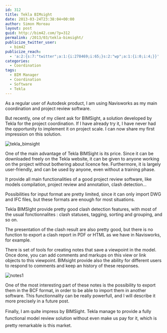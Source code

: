 ```yaml
---
id: 312
title: Tekla BIMsight
date: 2013-03-24T23:38:04+00:00
author: Simon Moreau
layout: post
guid: http://bim42.com/?p=312
permalink: /2013/03/tekla-bimsight/
publicize_twitter_user:
  - bim42
publicize_reach:
  - 'a:2:{s:7:"twitter";a:1:{i:278469;i:65;}s:2:"wp";a:1:{i:0;i:4;}}'
categories:
  - Coordination
tags:
  - BIM Manager
  - Coordination
  - Software
  - Tekla
---
```

As a regular user of Autodesk product, I am using Navisworks as my main coordination and project review software.

But recently, one of my client ask for BIMSight, a solution developed by Tekla for the project coordination. If I have already try it, I have never had the opportunity to implement it on project scale. I can now share my first impression on this solution.

![tekla_bimsight](http://bim42.com/wp-content/uploads/2013/03/tekla_bimsight.jpg)

One of the main advantage of Tekla BIMSight is its price. Since it can be downloaded freely on the Tekla website, it can be given to anyone working on the project without bothering about licence fee. Furthermore, it is largely user-friendly, and can be used by anyone, even without a training phase.

It provide all main functionalities of a good project review software, like models compilation, project review and annotation, clash detection... 

Possibilities for input format are pretty limited, since it can only import DWG and IFC files, but these formats are enough for most situations.

Tekla BIMSIght provide pretty good clash detection features, with most of the usual fonctionnalites : clash statuses, tagging, sorting and grouping, and so on.

The presentation of the clash result are also pretty good, but there is no function to export a clash report in PDF or HTML as we have in Navisworks, for example.

There is set of tools for creating notes that save a viewpoint in the model. Once done, you can add comments and markups on this view or link objects to this viewpoint. BIMsight provide also the ability for different users to respond to comments and keep an history of these responses.

![notes1](http://bim42.com/wp-content/uploads/2013/03/notes1.jpg)

One of the most interesting part of these notes is the possibility to export them in the BCF format, in order to be able to import them in another software. This functionnality can be really powerfull, and I will describe it more precisely in a future post.

<span style="font-style:inherit;line-height:1.625;">Finally, I am quite impress by BIMSight. Tekla manage to provide a fully functional model review solution without even make us pay for it, which is pretty remarkable is this market.</span>